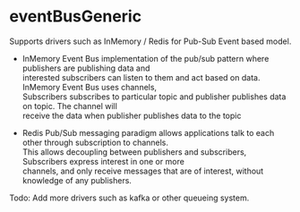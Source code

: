# eventBusGeneric

Supports  drivers such as InMemory / Redis for Pub-Sub Event based model.

- InMemory Event Bus implementation of the pub/sub pattern where publishers are publishing data and <br> interested subscribers can listen to them and act based on data. InMemory Event Bus uses channels, <br> Subscribers subscribes to particular topic and publisher publishes data on topic.
The channel will <br> receive the data when publisher publishes data to the topic

- Redis Pub/Sub messaging paradigm allows applications talk to each other through subscription to channels.<br>
This allows decoupling between publishers and subscribers, Subscribers express interest in one or more <br> channels, and only receive messages that are of interest,  without knowledge of any publishers.


Todo: Add more drivers such as kafka or other queueing system.